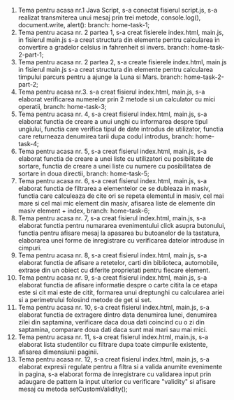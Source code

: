1. Tema pentru acasa nr.1 Java Script, s-a conectat fisierul script.js, s-a realizat transmiterea unui mesaj prin trei metode, console.log(), document.write, alert(): branch: home-task-1;
2. Tema pentru acasa nr. 2 partea 1, s-a creat fisierele index.html, main.js, in fisierul main.js s-a creat structura din elemente pentru calcularea in convertire a gradelor celsius in fahrenheit si invers. branch: home-task-2-part-1;
3. Tema pentru acasa nr. 2 partea 2, s-a create fisierele index.html, main.js in fisierul main.js s-a creat structura din elemente pentru calcularea timpului parcurs pentru a ajunge la Luna si Mars. branch: home-task-2-part-2;
4. Tema pentru acasa nr.3. s-a creat fisierul index.html, main.js, s-a elaborat verificarea numerelor prin 2 metode si un calculator cu mici operatii, branch: home-task-3;
5. Tema pentru acasa nr. 4, s-a creat fisierul index.html, main.js, s-a elaborat functia de creare a unui unghi cu informarea despre tipul ungiului, functia care verifica tipul de date introdus de utilizator, functia care returneaza denumirea tarii dupa codul introdus, branch: home-task-4;
6. Tema pentru acasa nr. 5, s-a creat fisierul index.html, main.js, s-a elaborat functia de creare a unei liste cu utilizatori cu posibilitate de sortare, functia de creare a unei liste cu numere cu posibilitatea de sortare in doua directii, branch: home-task-5;
7. Tema pentru acasa nr. 6, s-a creat fisierul index.html, main.js, s-a elaborat functia de filtrarea a elementelor ce se dubleaza in masiv, functia care calculeaza de cite ori se repeta elementul in masiv, cel mai mare si cel mai mic element din masiv, afisarea liste de elemente din masiv element + index, branch: home-task-6;
7. Tema pentru acasa nr. 7, s-a creat fisierul index.html, main.js, s-a elaborat functia pentru numararea evenimentului click asupra butonului, functia pentru afisare mesaj la apasarea bu butoanelor de la tastatura, elaborarea unei forme de inregistrare cu verificarea datelor introduse in cimpuri.
8. Tema pentru acasa nr. 8, s-a creat fisierul index.html, main.js, s-a elaborat functia de afisare a retetelor, carti din biblioteca, automobile, extrase din un obiect cu diferite proprietati pentru fiecare element.
9. Tema pentru acasa nr. 9, s-a creat fisierul index.html, main.js, s-a elaborat functia de afisare informatie despre o carte citita la ce etapa este si cit mai este de citit, formarea unui dreptunghi cu calcularea ariei si a perimetrului folosind metode de get si set.
10. Tema pentru acasa nr. 10, s-a creat fisierul index.html, main.js, s-a elaborat functia de extragere dintro data denumirea lunei, denumirea zilei din saptamina, verificare daca doua dati coincind cu o zi din saptamina, comparare doua dati daca sunt mai mari sau mai mici.
11. Tema pentru acasa nr. 11, s-a creat fisierul index.html, main.js, s-a elaborat lista studentilor cu filtrare dupa toate cimpurile existente, afisarea dimensiunii paginii.
12. Tema pentru acasa nr. 12, s-a creat fisierul index.html, main.js, s-a elaborat expresii regulate pentru a filtra si a valida anumite evenimente in pagina, s-a elaborat forma de inregistrare cu validarea input prin adaugare de pattern la input ulterior cu verificare "validity" si afisare mesaj cu metoda setCustomValidity();